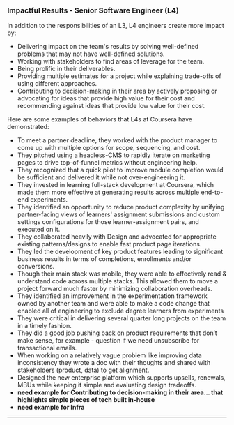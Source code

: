### Impactful Results - Senior Software Engineer (L4)
In addition to the responsibilities of an L3, L4 engineers create more impact by:
* Delivering impact on the team's results by solving well-defined problems that may not have well-defined solutions.
* Working with stakeholders to find areas of leverage for the team.
* Being prolific in their deliverables.
* Providing multiple estimates for a project while explaining trade-offs of using different approaches.
* Contributing to decision-making in their area by actively proposing or advocating for ideas that provide high value for their cost and recommending against ideas that provide low value for their cost.

Here are some examples of behaviors that L4s at Coursera have demonstrated:
* To meet a partner deadline, they worked with the product manager to come up with multiple options for scope, sequencing, and cost.
* They pitched using a headless-CMS to rapidly iterate on marketing pages to drive top-of-funnel metrics without engineering help.
* They recognized that a quick pilot to improve module completion would be sufficient and delivered it while not over-engineering it.
* They invested in learning full-stack development at Coursera, which made them more effective at generating results across multiple end-to-end experiments.
* They identified an opportunity to reduce product complexity by unifying partner-facing views of learners' assignment submissions and custom settings configurations for those learner-assignment pairs, and executed on it.
* They collaborated heavily with Design and advocated for appropriate existing patterns/designs to enable fast product page iterations.
* They led the development of key product features leading to significant business results in terms of completions, enrollments and/or conversions.
* Though their main stack was mobile, they were able to effectively read & understand code across multiple stacks. This allowed them to move a project forward much faster by minimizing collaboration overheads.
* They identified an improvement in the experimentation framework owned by another team and were able to make a code change that enabled all of engineering to exclude degree learners from experiments
* They were critical in delivering several quarter long projects on the team in a timely fashion.
* They did a good job pushing back on product requirements that don’t make sense, for example - question if we need unsubscribe for transactional emails.
* When working on a relatively vague problem like improving data inconsistency they wrote a doc with their thoughts and shared with stakeholders (product, data) to get alignment.
* Designed the new enterprise platform which supports upsells, renewals, MBUs while keeping it simple and evaluating design tradeoffs.
* **need example for Contributing to decision-making in their area… that highlights simple pieces of tech built in-house**
* **need example for Infra**
<hr>
